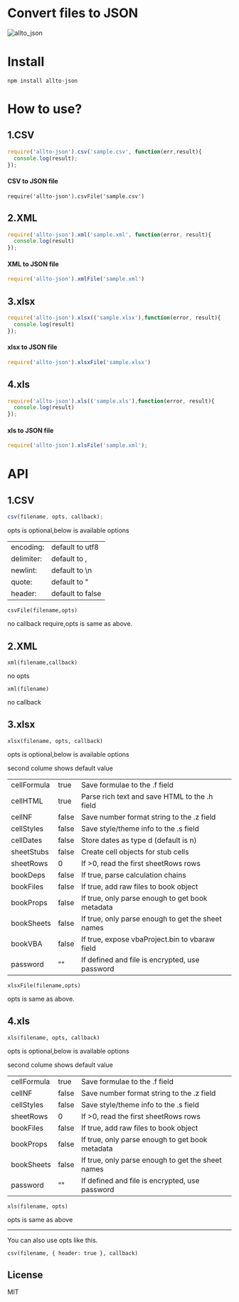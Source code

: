 # Convert files to JSON

![allto_json](https://cloud.githubusercontent.com/assets/11001914/15138634/bc965fa4-16c3-11e6-8c26-b312165714ac.gif)


# Install

```
npm install allto-json
```
# How to use?

## 1.CSV
```js
require('allto-json').csv('sample.csv', function(err,result){
  console.log(result);
});
```


#### CSV to JSON file
```
require('allto-json').csvFile('sample.csv')

```
## 2.XML
```js
require('allto-json').xml('sample.xml', function(error, result){
  console.log(result)
});
```
#### XML to JSON file
```js
require('allto-json').xmlFile('sample.xml')
```


## 3.xlsx
```js
require('allto-json').xlsx(('sample.xlsx'),function(error, result){
  console.log(result)
});

```
#### xlsx to JSON file
```js
require('allto-json').xlsxFile('sample.xlsx')
```
## 4.xls 
```js
require('allto-json').xls(('sample.xls'),function(error, result){
  console.log(result)
});
```


#### xls to JSON file
```js
require('allto-json').xlsFile('sample.xml');

```

# API

## 1.CSV
```js
csv(filename, opts, callback);
```
opts is optional,below is available options

|          |                 |
|----------|-----------------|
|encoding: |default to utf8  |
|delimiter:|default to ,     |
|newlint:  |default to \n    |
|quote:    |default to \"    |
|header:   | default to false|

```
csvFile(filename,opts)
```
no callback require,opts is same as above.

## 2.XML
```
xml(filename,callback)
```
no opts
```
xml(filename)
```
no callback

## 3.xlsx
```
xlsx(filename, opts, callback)
```
opts is optional,below is available options

second colume shows default value

|          |      |           |
|----------|-----|------------|
| cellFormula|	true|	Save formulae to the .f field |
|cellHTML|	true|	Parse rich text and save HTML to the .h field|
| cellNF|	false|	Save number format string to the .z field|
| cellStyles|	false|	Save style/theme info to the .s field|
| cellDates|	false|	Store dates as type d (default is n) |
|sheetStubs|	false|	Create cell objects for stub cells|
|sheetRows|	0|	If >0, read the first sheetRows rows |
| bookDeps|	false|	If true, parse calculation chains|
| bookFiles|	false|	If true, add raw files to book object |
| bookProps|	false|	If true, only parse enough to get book metadata |
| bookSheets|	false|	If true, only parse enough to get the sheet names|
| bookVBA|	false|	If true, expose vbaProject.bin to vbaraw field |
|password|	""|	If defined and file is encrypted, use password |


```
xlsxFile(filename,opts)
```
opts is same as above.

## 4.xls

```
xls(filename, opts, callback)
```
opts is optional,below is available options

second colume shows default value

|          |      |           |
|----------|-----|------------|
| cellFormula|	true|	Save formulae to the .f field |
| cellNF|	false|	Save number format string to the .z field|
| cellStyles|	false|	Save style/theme info to the .s field|
| sheetRows|	0|	If >0, read the first sheetRows rows |
|bookFiles|	false|	If true, add raw files to book object |
| bookProps|	false|	If true, only parse enough to get book metadata |
|bookSheets|	false|	If true, only parse enough to get the sheet names|
| password|	""|	If defined and file is encrypted, use password |


```
xls(filename, opts)
```
opts is same as above



-----
You can also use opts like this.
```
csv(filename, { header: true }, callback)
```


## License

MIT 
